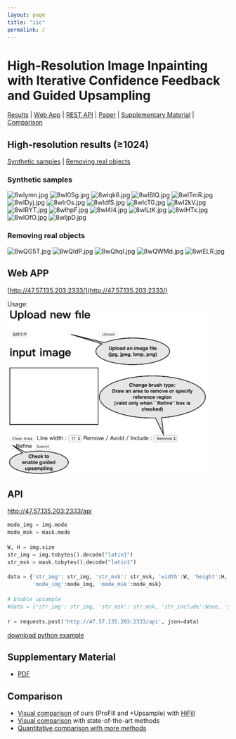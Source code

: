 ```yaml
---
layout: page
title: "iic"
permalink: /
---
```


# High-Resolution Image Inpainting with Iterative Confidence Feedback and Guided Upsampling
[Results](#synthetic-samples) | [Web App](#web-app) | [REST API](#api) | [Paper](https://arxiv.org/pdf/2005.11742.pdf) | [Supplementary Material](#supplementary-material) | [Comparison](#comparison)

## High-resolution results (≥1024)
[Synthetic samples](#synthetic-samples) | [Removing real objects](#removing-real-objects)

### Synthetic samples
![8wlymn.jpg](https://s1.ax1x.com/2020/03/18/8wlymn.jpg)
![8wl0Sg.jpg](https://s1.ax1x.com/2020/03/18/8wl0Sg.jpg)
![8wlqk6.jpg](https://s1.ax1x.com/2020/03/18/8wlqk6.jpg)
![8wlBlQ.jpg](https://s1.ax1x.com/2020/03/18/8wlBlQ.jpg)
![8wlTmR.jpg](https://s1.ax1x.com/2020/03/18/8wlTmR.jpg)
![8wlDyj.jpg](https://s1.ax1x.com/2020/03/18/8wlDyj.jpg)
![8wlrOs.jpg](https://s1.ax1x.com/2020/03/18/8wlrOs.jpg)
![8wldfS.jpg](https://s1.ax1x.com/2020/03/18/8wldfS.jpg)
![8wlcT0.jpg](https://s1.ax1x.com/2020/03/18/8wlcT0.jpg)
![8wl2kV.jpg](https://s1.ax1x.com/2020/03/18/8wl2kV.jpg)
![8wlRYT.jpg](https://s1.ax1x.com/2020/03/18/8wlRYT.jpg)
![8wlhpF.jpg](https://s1.ax1x.com/2020/03/18/8wlhpF.jpg)
![8wl4l4.jpg](https://s1.ax1x.com/2020/03/18/8wl4l4.jpg)
![8wlLtK.jpg](https://s1.ax1x.com/2020/03/18/8wlLtK.jpg)
![8wlHTx.jpg](https://s1.ax1x.com/2020/03/18/8wlHTx.jpg)
![8wlOfO.jpg](https://s1.ax1x.com/2020/03/18/8wlOfO.jpg)
![8wljpD.jpg](https://s1.ax1x.com/2020/03/18/8wljpD.jpg)

### Removing real objects
![8wQG5T.jpg](https://s1.ax1x.com/2020/03/18/8wQG5T.jpg)
![8wQIdP.jpg](https://s1.ax1x.com/2020/03/18/8wQIdP.jpg)
![8wQhqI.jpg](https://s1.ax1x.com/2020/03/18/8wQhqI.jpg)
![8wQWMd.jpg](https://s1.ax1x.com/2020/03/18/8wQWMd.jpg)
![8wlELR.jpg](https://s1.ax1x.com/2020/03/18/8wlELR.jpg)


## Web APP
[http://47.57.135.203:2333/](http://47.57.135.203:2333/)

Usage:
<img src="webpage.png" width="460">

## API
http://47.57.135.203:2333/api

```python
mode_img = img.mode
mode_msk = mask.mode

W, H = img.size
str_img = img.tobytes().decode("latin1")
str_msk = mask.tobytes().decode("latin1")

data = {'str_img': str_img, 'str_msk': str_msk, 'width':W, 'height':H, 
        'mode_img':mode_img, 'mode_msk':mode_msk}
        
# Enable upsample
#data = {'str_img': str_img, 'str_msk': str_msk, 'str_include':None, 'str_avoid':str_avoid, 'width':W, 'height':H, #'mode_img':mode_img, 'mode_msk':mode_msk, 'is_refine': True}

r = requests.post('http://47.57.135.203:2333/api', json=data)
```

[download python example](https://maildluteducn-my.sharepoint.com/:u:/g/personal/zengyu_mail_dlut_edu_cn/ETN_-k4fwkBLtcsy2qY8OFIBWdjHU27cnO7sCjfRrmC3VA?download=1)
 
## Supplementary Material
* [PDF](https://maildluteducn-my.sharepoint.com/personal/zengyu_mail_dlut_edu_cn/Documents/supplementary-trans.pdf?&originalPath=aHR0cHM6Ly9tYWlsZGx1dGVkdWNuLW15LnNoYXJlcG9pbnQuY29tLzpiOi9nL3BlcnNvbmFsL3plbmd5dV9tYWlsX2RsdXRfZWR1X2NuL0ViUXZuSE1HbG1GSW9TMnFtTm53T2R3Qkcza0FjbGREdHR3NGtzaHVYYWxBTFE_cnRpbWU9QkRIa3pmUC0xMGc)

## Comparison
* [Visual comparison](https://github.com/zengxianyu/Inpaint_Comparison/blob/master/README.md) of ours (ProFill and +Upsample) with [HiFill](https://arxiv.org/abs/2005.09704)
* [Visual comparison](https://zengxianyu.github.io/iic/vis) with state-of-the-art methods
* [Quantitative comparison with more methods](https://zengxianyu.github.io/iic/qcmp)
